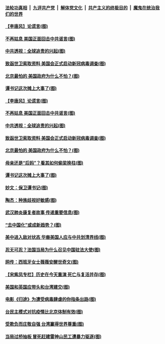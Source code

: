 ####  [法轮功真相](../../../../basic/blob/master/README.md?t=04180401) &nbsp;|&nbsp; [九评共产党](../../../../9ping.md/blob/master/README.md?t=04180401) &nbsp;|&nbsp; [解体党文化](../../../../jtdwh.md/blob/master/README.md?t=04180401)  &nbsp;|&nbsp; [共产主义的终极目的](../../../../gczydzjmd.md/blob/master/README.md?t=04180401) &nbsp;|&nbsp; [魔鬼在统治我们的世界](../../../../mgztzwmdsj.md/blob/master/README.md?t=04180401) 

#### [【李唐风】论谎言(图)](../pages/p4/930185.md?t=04180401) 

#### [不再姑息 美国正面回击中共谣言(图)](../pages/p4/930081.md?t=04180401) 

#### [中共透视：全球追责的兴起(图)](../pages/p4/930078.md?t=04180401) 

#### [致函世卫索取资料 美国会正式启动新冠病毒调查(图)](../pages/p4/930079.md?t=04180401) 

#### [北京最怕的 美国政府为什么不怕？(图)](../pages/p4/930073.md?t=04180401) 

#### [谭书记这次摊上大事了(图)](../pages/p4/930080.md?t=04180401) 

#### [【李唐风】论谎言(图)](../pages/p4/930185.md?t=04180401) 

#### [不再姑息 美国正面回击中共谣言(图)](../pages/p4/930081.md?t=04180401) 

#### [中共透视：全球追责的兴起(图)](../pages/p4/930078.md?t=04180401) 

#### [致函世卫索取资料 美国会正式启动新冠病毒调查(图)](../pages/p4/930079.md?t=04180401) 

#### [北京最怕的 美国政府为什么不怕？(图)](../pages/p4/930073.md?t=04180401) 

#### [母亲还是“后妈”？看其如何偷梁换柱(图)](../pages/p4/930063.md?t=04180401) 

#### [谭书记这次摊上大事了(图)](../pages/p4/930080.md?t=04180401) 

#### [妙文：保卫谭书记(图)](../pages/p4/929988.md?t=04180401) 

#### [陶杰：种族歧视好敏感(图)](../pages/p4/929986.md?t=04180401) 

#### [武汉肺炎康复者故事 传递重要信息(图)](../pages/p4/929983.md?t=04180401) 

#### [“去中国化”或成新趋势？(图)](../pages/p4/929980.md?t=04180401) 

#### [美中进入敌对状态 华裔美国人应与中共划清界线(图)](../pages/p4/929979.md?t=04180401) 

#### [忍无可忍？法国当局为什么召见中国驻法大使(图)](../pages/p4/929975.md?t=04180401) 

#### [网传：西班牙女士薇薇安醒世奇文(图)](../pages/p4/929952.md?t=04180401) 

#### [【宋紫凤专栏】历史在今天重演 死亡与复活并存(图)](../pages/p4/929812.md?t=04180401) 

#### [美国和英国应带头和台湾建交(图)](../pages/p4/929868.md?t=04180401) 

#### [电影《归途》为遭受病毒肆虐的你指条出路(图)](../pages/p4/929865.md?t=04180401) 

#### [台民主模式对抗疫情比北京体制有效(图)](../pages/p4/929846.md?t=04180401) 

#### [受欺负而庄敬自强 台湾赢得世界尊重(图)](../pages/p4/929856.md?t=04180401) 

#### [当局过桥抽板 冒死赶建雷神山民工遭暴力驱逐(图)](../pages/p4/929849.md?t=04180401) 

